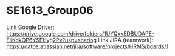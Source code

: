 # SE1613_Group06
Link Google Driver: https://drive.google.com/drive/folders/1UYQxv5DBUDAPE-EiiKdkOP6YSFHyg2Pv?usp=sharing
Link JIRA (teamwork): https://datbe.atlassian.net/jira/software/projects/HRMS/boards/1
